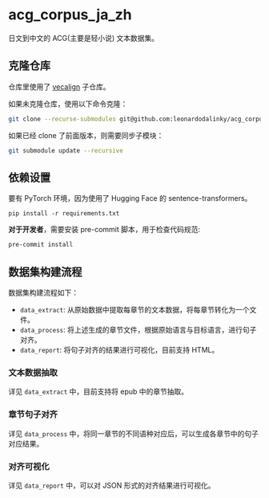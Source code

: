 # acg_corpus_ja_zh

日文到中文的 ACG(主要是轻小说) 文本数据集。

## 克隆仓库

仓库里使用了 [vecalign](https://github.com/thompsonb/vecalign) 子仓库。

如果未克隆仓库，使用以下命令克隆：

```bash
git clone --recurse-submodules git@github.com:leonardodalinky/acg_corpus_ja_zh.git
```

如果已经 clone 了前面版本，则需要同步子模块：

```bash
git submodule update --recursive
```

## 依赖设置

要有 PyTorch 环境，因为使用了 Hugging Face 的 sentence-transformers。

```
pip install -r requirements.txt
```

**对于开发者**，需要安装 pre-commit 脚本，用于检查代码规范:

```bash
pre-commit install
```

## 数据集构建流程

数据集构建流程如下：
* `data_extract`: 从原始数据中提取每章节的文本数据，将每章节转化为一个文件。
* `data_process`: 将上述生成的章节文件，根据原始语言与目标语言，进行句子对齐。
* `data_report`: 将句子对齐的结果进行可视化，目前支持 HTML。

### 文本数据抽取

详见 `data_extract` 中，目前支持将 epub 中的章节抽取。

### 章节句子对齐

详见 `data_process` 中，将同一章节的不同语种对应后，可以生成各章节中的句子对应结果。

### 对齐可视化

详见 `data_report` 中，可以对 JSON 形式的对齐结果进行可视化。
